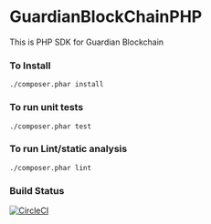 # GuardianBlockChainPHP
This is PHP SDK for Guardian Blockchain
### To Install
```./composer.phar install```
### To run unit tests
```./composer.phar test```
### To run Lint/static analysis
```./composer.phar lint```

### Build Status
[![CircleCI](https://circleci.com/gh/jtrefon/GuardianBlockChainPHP/tree/master.svg?style=svg)](https://circleci.com/gh/jtrefon/GuardianBlockChainPHP/tree/master)
